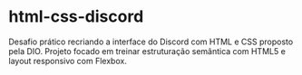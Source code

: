 # html-css-discord
Desafio prático recriando a interface do Discord com HTML e CSS proposto pela DIO. Projeto focado em treinar estruturação semântica com HTML5 e layout responsivo com Flexbox.
